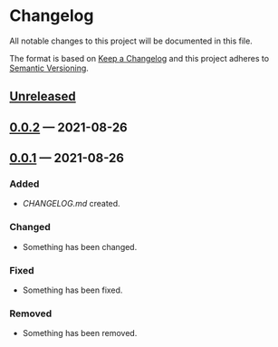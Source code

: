 # Changelog

All notable changes to this project will be documented in this file.

The format is based on [Keep a Changelog](http://keepachangelog.com)
and this project adheres to [Semantic Versioning](http://semver.org/spec/v2.0.0.html).


## [Unreleased]

## [0.0.2] — 2021-08-26

## [0.0.1] — 2021-08-26
### Added
- _CHANGELOG.md_ created.
### Changed
- Something has been changed.
### Fixed
- Something has been fixed.
### Removed
- Something has been removed.


[0.0.1]: https://github.com/org.clojars.wang/simple-logging/compare/0.0.0...0.0.1
[0.0.2]: https://github.com/org.clojars.wang/simple-logging/compare/0.0.1...0.0.2
[Unreleased]: https://github.com/org.clojars.wang/simple-logging/compare/0.0.2...HEAD
